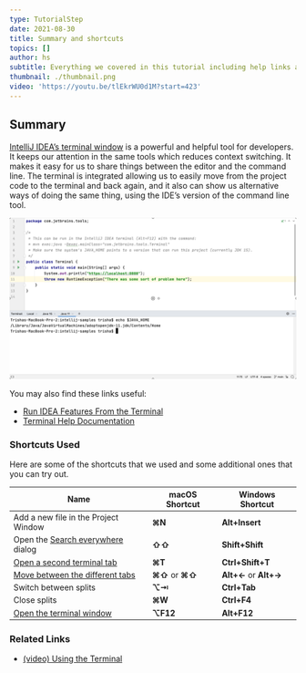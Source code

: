 ```yaml
---
type: TutorialStep
date: 2021-08-30
title: Summary and shortcuts
topics: []
author: hs
subtitle: Everything we covered in this tutorial including help links and shortcuts.
thumbnail: ./thumbnail.png
video: 'https://youtu.be/tlEkrWU0d1M?start=423'
---
```


## Summary
[IntelliJ IDEA’s terminal window](https://www.jetbrains.com/help/idea/terminal-emulator.html) is a powerful and helpful tool for developers. It keeps our attention in the same tools which reduces context switching. It makes it easy for us to share things between the editor and the command line. The terminal is integrated allowing us to easily move from the project code to the terminal and back again, and it also can show us alternative ways of doing the same thing, using the IDE’s version of the command line tool.

![Different Java Home](different-java-home.png)

You may also find these links useful:
- [Run IDEA Features From the Terminal](https://blog.jetbrains.com/idea/2020/07/run-ide-features-from-the-terminal/)
- [Terminal Help Documentation](https://www.jetbrains.com/help/idea/terminal-emulator.html/)

### Shortcuts Used
Here are some of the shortcuts that we used and some additional ones that you can try out.

| Name                                                                                                      | macOS Shortcut   | Windows Shortcut       |
|-----------------------------------------------------------------------------------------------------------|------------------|------------------------|
| Add a new file in the Project Window                                                                      | **⌘N**           | **Alt+Insert**         |
| Open the [Search everywhere](https://www.jetbrains.com/help/idea/searching-everywhere.html) dialog        | **⇧⇧**           | **Shift+Shift**        |
| [Open a second terminal tab](https://www.jetbrains.com/help/idea/terminal-emulator.html#new_session)      | **⌘T**           | **Ctrl+Shift+T**       |
| [Move between the different tabs](https://www.jetbrains.com/help/idea/terminal-emulator.html#new_session) | **⌘⇧** or **⌘⇧** | **Alt+←** or **Alt+→** |
| Switch between splits                                                                                     | **⌥⇥**           | **Ctrl+Tab**           |
| Close splits                                                                                              | **⌘W**           | **Ctrl+F4**            |
| [Open the terminal window](https://www.jetbrains.com/help/idea/terminal-emulator.html#open-terminal)      | **⌥F12**         | **Alt+F12**            |

### Related Links
- [(video) Using the Terminal](https://www.youtube.com/watch?v=tlEkrWU0d1M)
